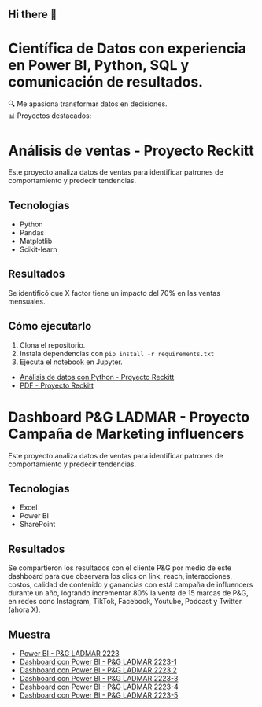 ## Hi there 👋
# Científica de Datos con experiencia en Power BI, Python, SQL y comunicación de resultados.  
🔍 Me apasiona transformar datos en decisiones.  
📊 Proyectos destacados:

# Análisis de ventas - Proyecto Reckitt

Este proyecto analiza datos de ventas para identificar patrones de comportamiento y predecir tendencias.

## Tecnologías
- Python
- Pandas
- Matplotlib
- Scikit-learn

## Resultados
Se identificó que X factor tiene un impacto del 70% en las ventas mensuales.

## Cómo ejecutarlo
1. Clona el repositorio.
2. Instala dependencias con `pip install -r requirements.txt`
3. Ejecuta el notebook en Jupyter.

- [Análisis de datos con Python - Proyecto Reckitt](https://github.com/databimx/EBAC/blob/3bd8b6ceede072a7d6aa912073262ead2ed6fa6e/E1_DafneRam%C3%ADrez.ipynb)
- [PDF - Proyecto Reckitt](https://www.canva.com/design/DAGorpp8AP4/AHaj1MGLjKQzSa_sjU4siw/edit)

# Dashboard P&G LADMAR - Proyecto Campaña de Marketing influencers

Este proyecto analiza datos de ventas para identificar patrones de comportamiento y predecir tendencias.

## Tecnologías
- Excel
- Power BI
- SharePoint

## Resultados
Se compartieron los resultados con el cliente P&G por medio de este dashboard para que observara los clics on link, reach, interacciones, costos, calidad de contenido y ganancias con está campaña de influencers durante un año, logrando incrementar 80% la venta de 15 marcas de P&G, en redes cono Instagram, TikTok, Facebook, Youtube, Podcast y Twitter (ahora X).

## Muestra
- [Power BI - P&G LADMAR 2223](https://github.com/databimx/Proyectos/blob/34ee7281bf4b57b8321fd8ac2b72bb226e35c08c/P%26G_V5_numero%201.pbix)
- [Dashboard con Power BI - P&G LADMAR 2223-1](https://github.com/databimx/Proyectos/blob/d37fcb090275cb51055b3db38259f6250ddc7116/pgladmar_2223_1.png)
- [Dashboard con Power BI - P&G LADMAR 2223 2](https://github.com/databimx/Proyectos/blob/d37fcb090275cb51055b3db38259f6250ddc7116/pgladmar_2223_2.png)
- [Dashboard con Power BI - P&G LADMAR 2223-3](https://github.com/databimx/Proyectos/blob/d37fcb090275cb51055b3db38259f6250ddc7116/pgladmar_2223_3.png)
- [Dashboard con Power BI - P&G LADMAR 2223-4](https://github.com/databimx/Proyectos/blob/d37fcb090275cb51055b3db38259f6250ddc7116/pgladmar_2223_4.png)
- [Dashboard con Power BI - P&G LADMAR 2223-5](https://github.com/databimx/Proyectos/blob/d37fcb090275cb51055b3db38259f6250ddc7116/pgladmar_2223_5.png)







<!--
**databimx/databimx** is a ✨ _special_ ✨ repository because its `README.md` (this file) appears on your GitHub profile.

Here are some ideas to get you started:

- 🔭 I’m currently working on ...
- 🌱 I’m currently learning ...
- 👯 I’m looking to collaborate on ...
- 🤔 I’m looking for help with ...
- 💬 Ask me about ...
- 📫 How to reach me: ...
- 😄 Pronouns: ...
- ⚡ Fun fact: ...
-->
